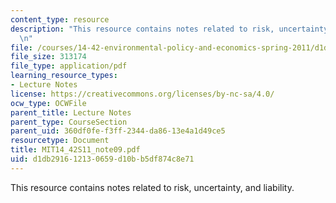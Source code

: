 ```yaml
---
content_type: resource
description: "This resource contains notes related to risk, uncertainty, and liability.\r\
  \n"
file: /courses/14-42-environmental-policy-and-economics-spring-2011/d1db291612130659d10bb5df874c8e71_MIT14_42S11_note09.pdf
file_size: 313174
file_type: application/pdf
learning_resource_types:
- Lecture Notes
license: https://creativecommons.org/licenses/by-nc-sa/4.0/
ocw_type: OCWFile
parent_title: Lecture Notes
parent_type: CourseSection
parent_uid: 360df0fe-f3ff-2344-da86-13e4a1d49ce5
resourcetype: Document
title: MIT14_42S11_note09.pdf
uid: d1db2916-1213-0659-d10b-b5df874c8e71
---
```

This resource contains notes related to risk, uncertainty, and liability.

